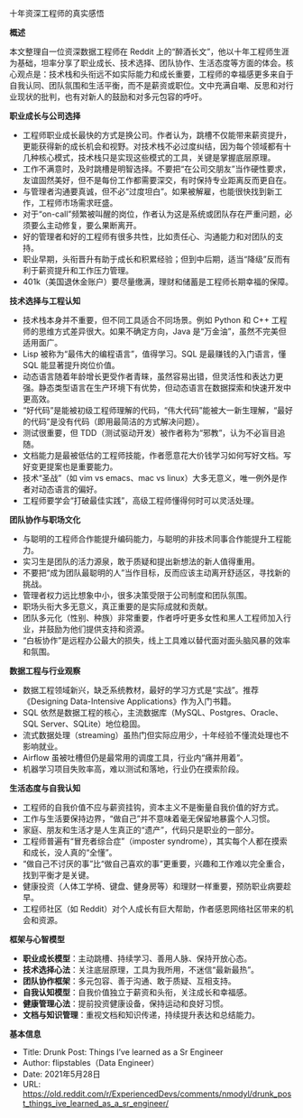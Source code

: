 十年资深工程师的真实感悟

  

**概述**

  

本文整理自一位资深数据工程师在 Reddit 上的“醉酒长文”，他以十年工程师生涯为基础，坦率分享了职业成长、技术选择、团队协作、生活态度等方面的体会。核心观点是：技术栈和头衔远不如实际能力和成长重要，工程师的幸福感更多来自于自我认同、团队氛围和生活平衡，而不是薪资或职位。文中充满自嘲、反思和对行业现状的批判，也有对新人的鼓励和对多元包容的呼吁。

  

**职业成长与公司选择**

- 工程师职业成长最快的方式是换公司。作者认为，跳槽不仅能带来薪资提升，更能获得新的成长机会和视野。对技术栈不必过度纠结，因为每个领域都有十几种核心模式，技术栈只是实现这些模式的工具，关键是掌握底层原理。
- 工作不满意时，及时跳槽是明智选择。不要把“在公司交朋友”当作硬性要求，友谊固然美好，但不是每份工作都需要深交，有时保持专业距离反而更自在。
- 与管理者沟通要真诚，但不必“过度坦白”。如果被解雇，也能很快找到新工作，工程师市场需求旺盛。
- 对于“on-call”频繁被叫醒的岗位，作者认为这是系统或团队存在严重问题，必须要么主动修复，要么果断离开。
- 好的管理者和好的工程师有很多共性，比如责任心、沟通能力和对团队的支持。
- 职业早期，头衔晋升有助于成长和积累经验；但到中后期，适当“降级”反而有利于薪资提升和工作压力管理。
- 401k（美国退休金账户）要尽量缴满，理财和储蓄是工程师长期幸福的保障。

  

**技术选择与工程认知**

- 技术栈本身并不重要，但不同工具适合不同场景。例如 Python 和 C++ 工程师的思维方式差异很大。如果不确定方向，Java 是“万金油”，虽然不完美但适用面广。
- Lisp 被称为“最伟大的编程语言”，值得学习。SQL 是最赚钱的入门语言，懂 SQL 能显著提升岗位价值。
- 动态语言随着年龄增长更受作者青睐，虽然容易出错，但灵活性和表达力更强。静态类型语言在生产环境下有优势，但动态语言在数据探索和快速开发中更高效。
- “好代码”是能被初级工程师理解的代码，“伟大代码”能被大一新生理解，“最好的代码”是没有代码（即用最简洁的方式解决问题）。
- 测试很重要，但 TDD（测试驱动开发）被作者称为“邪教”，认为不必盲目追随。
- 文档能力是最被低估的工程师技能，作者愿意花大价钱学习如何写好文档。写好变更提案也是重要能力。
- 技术“圣战”（如 vim vs emacs、mac vs linux）大多无意义，唯一例外是作者对动态语言的偏好。
- 工程师要学会“打破最佳实践”，高级工程师懂得何时可以灵活处理。

  

**团队协作与职场文化**

- 与聪明的工程师合作能提升编码能力，与聪明的非技术同事合作能提升工程能力。
- 实习生是团队的活力源泉，敢于质疑和提出新想法的新人值得重用。
- 不要把“成为团队最聪明的人”当作目标，反而应该主动离开舒适区，寻找新的挑战。
- 管理者权力远比想象中小，很多决策受限于公司制度和团队氛围。
- 职场头衔大多无意义，真正重要的是实际成就和贡献。
- 团队多元化（性别、种族）非常重要，作者呼吁更多女性和黑人工程师加入行业，并鼓励为他们提供支持和资源。
- “白板协作”是远程办公最大的损失，线上工具难以替代面对面头脑风暴的效率和氛围。

  

**数据工程与行业观察**

- 数据工程领域新兴，缺乏系统教材，最好的学习方式是“实战”。推荐《Designing Data-Intensive Applications》作为入门书籍。
- SQL 依然是数据工程的核心，主流数据库（MySQL、Postgres、Oracle、SQL Server、SQLite）地位稳固。
- 流式数据处理（streaming）虽热门但实际应用少，十年经验不懂流处理也不影响就业。
- Airflow 虽被吐槽但仍是最常用的调度工具，行业内“痛并用着”。
- 机器学习项目失败率高，难以测试和落地，行业仍在摸索阶段。

  

**生活态度与自我认知**

- 工程师的自我价值不应与薪资挂钩，资本主义不是衡量自我价值的好方式。
- 工作与生活要保持边界，“做自己”并不意味着毫无保留地暴露个人习惯。
- 家庭、朋友和生活才是人生真正的“遗产”，代码只是职业的一部分。
- 工程师普遍有“冒充者综合症”（imposter syndrome），其实每个人都在摸索和成长，没人真的“全懂”。
- “做自己不讨厌的事”比“做自己喜欢的事”更重要，兴趣和工作难以完全重合，找到平衡才是关键。
- 健康投资（人体工学椅、键盘、健身房等）和理财一样重要，预防职业病要趁早。
- 工程师社区（如 Reddit）对个人成长有巨大帮助，作者感恩网络社区带来的机会和资源。

  

**框架与心智模型**

- **职业成长模型**：主动跳槽、持续学习、善用人脉、保持开放心态。
- **技术选择心法**：关注底层原理，工具为我所用，不迷信“最新最热”。
- **团队协作框架**：多元包容、善于沟通、敢于质疑、互相支持。
- **自我认知模型**：自我价值独立于薪资和头衔，关注成长和幸福感。
- **健康管理心法**：提前投资健康设备，保持运动和良好习惯。
- **文档与知识管理**：重视文档和知识传递，持续提升表达和总结能力。

  

**基本信息**

- Title: Drunk Post: Things I’ve learned as a Sr Engineer
- Author: flipstables（Data Engineer）
- Date: 2021年5月28日
- URL: https://old.reddit.com/r/ExperiencedDevs/comments/nmodyl/drunk_post_things_ive_learned_as_a_sr_engineer/